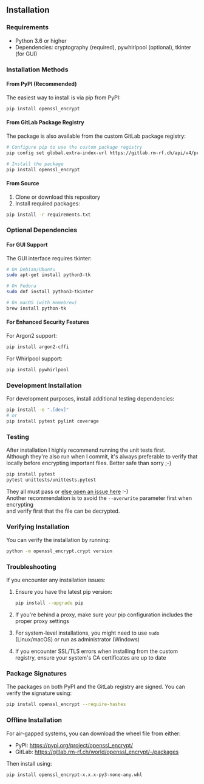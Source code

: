 ## Installation

### Requirements

- Python 3.6 or higher
- Dependencies: cryptography (required), pywhirlpool (optional), tkinter (for GUI)

### Installation Methods

#### From PyPI (Recommended)

The easiest way to install is via pip from PyPI:

```bash
pip install openssl_encrypt
```

#### From GitLab Package Registry

The package is also available from the custom GitLab package registry:

```bash
# Configure pip to use the custom package registry
pip config set global.extra-index-url https://gitlab.rm-rf.ch/api/v4/projects/world%2Fopenssl_encrypt/packages/pypi/simple

# Install the package
pip install openssl_encrypt
```

#### From Source

1. Clone or download this repository
2. Install required packages:

```bash
pip install -r requirements.txt
```

### Optional Dependencies

#### For GUI Support
The GUI interface requires tkinter:

```bash
# On Debian/Ubuntu
sudo apt-get install python3-tk

# On Fedora
sudo dnf install python3-tkinter

# On macOS (with Homebrew)
brew install python-tk
```

#### For Enhanced Security Features

For Argon2 support:
```bash
pip install argon2-cffi
```

For Whirlpool support:
```bash
pip install pywhirlpool
```

### Development Installation

For development purposes, install additional testing dependencies:

```bash
pip install -e ".[dev]"
# or
pip install pytest pylint coverage
```

### Testing

After installation I highly recommend running the unit tests first.  
Although they're also run when I commit, it's always preferable to verify that  
locally before encrypting important files. Better safe than sorry ;-)

```bash
pip install pytest
pytest unittests/unittests.pytest
```

They all must pass or [else open an issue here](mailto:tobster+world-openssl-encrypt-2-issue-+gitlab@brain-force.ch) :-)  
Another recommendation is to avoid the `--overwrite` parameter first when encrypting  
and verify first that the file can be decrypted.

### Verifying Installation

You can verify the installation by running:

```bash
python -m openssl_encrypt.crypt version
```

### Troubleshooting

If you encounter any installation issues:

1. Ensure you have the latest pip version:
   ```bash
   pip install --upgrade pip
   ```

2. If you're behind a proxy, make sure your pip configuration includes the proper proxy settings

3. For system-level installations, you might need to use `sudo` (Linux/macOS) or run as administrator (Windows)

4. If you encounter SSL/TLS errors when installing from the custom registry, ensure your system's CA certificates are up to date

### Package Signatures

The packages on both PyPI and the GitLab registry are signed. You can verify the signature using:

```bash
pip install openssl_encrypt --require-hashes
```

### Offline Installation

For air-gapped systems, you can download the wheel file from either:
- PyPI: https://pypi.org/project/openssl_encrypt/
- GitLab: https://gitlab.rm-rf.ch/world/openssl_encrypt/-/packages

Then install using:

```bash
pip install openssl_encrypt-x.x.x-py3-none-any.whl
```
